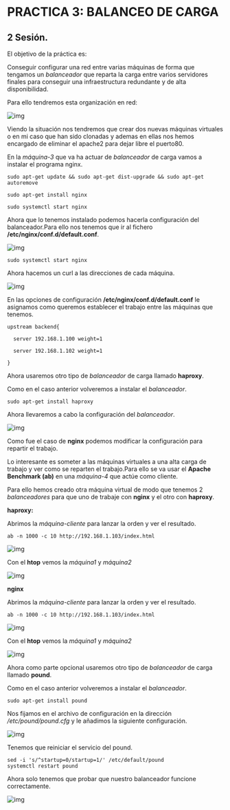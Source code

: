 # PRACTICA 3: BALANCEO DE CARGA
## 2 Sesión.

El objetivo de la práctica es:

Conseguir configurar una red entre varias máquinas de forma que tengamos un *balanceador* que reparta la carga entre varios servidores finales para conseguir una infraestructura redundante y de alta disponibilidad.

Para ello tendremos esta organización en red:

![img](https://github.com/salva12345678/SWAP/blob/master/practica3/foto_1.png)

Viendo la situación nos tendremos que crear dos nuevas máquinas virtuales o en mi caso que han sido clonadas y ademas en ellas nos hemos encargado de eliminar el apache2 para dejar libre el puerto80.

En la *máquina-3* que va ha actuar de *balanceador* de carga vamos a instalar el programa nginx.

~~~
sudo apt-get update && sudo apt-get dist-upgrade && sudo apt-get autoremove

sudo apt-get install nginx

sudo systemctl start nginx

~~~

Ahora que lo tenemos instalado podemos hacerla configuración del balanceador.Para ello nos tenemos que ir al fichero **/etc/nginx/conf.d/default.conf**.

![img](https://github.com/salva12345678/SWAP/blob/master/practica3/foto_2.png)

~~~
sudo systemctl start nginx
~~~

Ahora hacemos un curl a las direcciones de cada máquina.

![img](https://github.com/salva12345678/SWAP/blob/master/practica3/foto_3.png)

En las opciones de configuración **/etc/nginx/conf.d/default.conf** le asignamos como queremos establecer el trabajo entre las máquinas que tenemos.

~~~
upstream backend{

  server 192.168.1.100 weight=1

  server 192.168.1.102 weight=1

}
~~~

Ahora usaremos otro tipo de *balanceador* de carga llamado **haproxy**.

Como en el caso anterior volveremos a instalar el *balanceador*.

~~~
sudo apt-get install haproxy
~~~

Ahora llevaremos a cabo la configuración del *balanceador*.

![img](https://github.com/salva12345678/SWAP/blob/master/practica3/foto_4.png)

Como fue el caso de **nginx** podemos modificar la configuración para repartir el trabajo.

Lo interesante es someter a las máquinas virtuales a una alta carga de trabajo y ver como se reparten el trabajo.Para ello se va usar el **Apache Benchmark (ab)** en una *máquina-4* que actúe como cliente.

Para ello hemos creado otra máquina virtual de modo que tenemos 2 *balanceadores* para que uno de trabaje con **nginx** y el otro con **haproxy**.

**haproxy:**

Abrimos la *máquina-cliente* para lanzar la orden y ver el resultado.

~~~
ab -n 1000 -c 10 http://192.168.1.103/index.html
~~~

![img](https://github.com/salva12345678/SWAP/blob/master/practica3/foto_6.png)

Con el **htop** vemos la *máquina1* y *máquina2*  

![img](https://github.com/salva12345678/SWAP/blob/master/practica3/foto_5.png)

**nginx**

Abrimos la *máquina-cliente* para lanzar la orden y ver el resultado.

~~~
ab -n 1000 -c 10 http://192.168.1.103/index.html
~~~

![img](https://github.com/salva12345678/SWAP/blob/master/practica3/foto_8.png)

Con el **htop** vemos la *máquina1* y *máquina2*

![img](https://github.com/salva12345678/SWAP/blob/master/practica3/foto_7.png)


Ahora como parte opcional usaremos otro tipo de *balanceador* de carga llamado **pound**.

Como en el caso anterior volveremos a instalar el *balanceador*.

~~~
sudo apt-get install pound
~~~

Nos fijamos en el archivo de configuración en la dirección */etc/pound/pound.cfg* y le añadimos la siguiente configuración.

![img](https://github.com/salva12345678/SWAP/blob/master/practica3/foto_9.png)

Tenemos que reiniciar el servicio del pound.

~~~
sed -i 's/^startup=0/startup=1/' /etc/default/pound
systemctl restart pound
~~~

Ahora solo tenemos que probar que nuestro balanceador funcione correctamente.

![img](https://github.com/salva12345678/SWAP/blob/master/practica3/foto_10.png)
